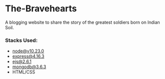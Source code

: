 # The-Bravehearts
A blogging website to share the story of the greatest soldiers born on Indian Soil.

### Stacks Used:
* node@v10.23.0
* express@4.16.3
* ejs@2.6.1
* mongodb@3.6.3
* HTML/CSS
